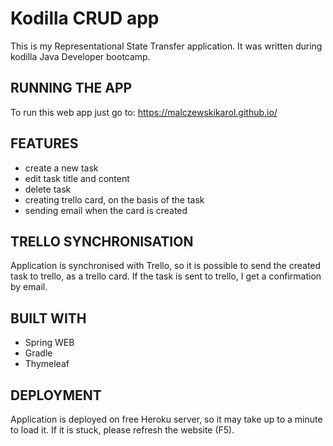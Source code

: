 # Kodilla CRUD app

This is my Representational State Transfer application. 
It was written during kodilla Java Developer bootcamp.

## RUNNING THE APP
To run this web app just go to:
https://malczewskikarol.github.io/

## FEATURES
- create a new task
- edit task title and content
- delete task
- creating trello card, on the basis of the task
- sending email when the card is created

## TRELLO SYNCHRONISATION
Application is synchronised with Trello, so it is possible to send the created task to trello, as a trello card.
If the task is sent to trello, I get a confirmation by email.

## BUILT WITH
- Spring WEB
- Gradle
- Thymeleaf

## DEPLOYMENT
Application is deployed on free Heroku server, so it may take up to a minute to load it.
If it is stuck, please refresh the website (F5).
